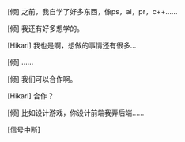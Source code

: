 [倾] 之前，我自学了好多东西，像ps，ai，pr，c++……

[倾] 我还有好多想学的。

[Hikari] 我也是啊，想做的事情还有很多…

[倾] ……

[倾] 我们可以合作啊。

[Hikari] 合作？

[倾] 比如设计游戏，你设计前端我弄后端……

[信号中断]
